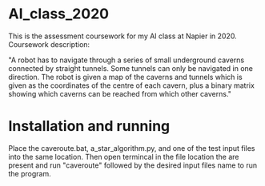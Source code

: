 # AI_class_2020
This is the assessment coursework for my AI class at Napier in 2020. Coursework description:

"A robot has to navigate through a series of small underground caverns connected by straight 
tunnels. Some tunnels can only be navigated in one direction. The robot is given a map of the 
caverns and tunnels which is given as the coordinates of the centre of each cavern, plus a binary 
matrix showing which caverns can be reached from which other caverns."

# Installation and running

Place the caveroute.bat, a_star_algorithm.py, and one of the test input files into the same location. Then open termincal in
the file location the are present and run "caveroute" followed by the desired input files name to run the program.

